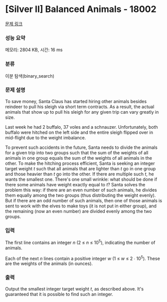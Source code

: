# [Silver II] Balanced Animals - 18002 

[문제 링크](https://www.acmicpc.net/problem/18002) 

### 성능 요약

메모리: 2804 KB, 시간: 16 ms

### 분류

이분 탐색(binary_search)

### 문제 설명

<p>To save money, Santa Claus has started hiring other animals besides reindeer to pull his sleigh via short term contracts. As a result, the actual animals that show up to pull his sleigh for any given trip can vary greatly in size.</p>

<p>Last week he had 2 buffalo, 37 voles and a schnauzer. Unfortunately, both buffalo were hitched on the left side and the entire sleigh flipped over in mid-flight due to the weight imbalance.</p>

<p>To prevent such accidents in the future, Santa needs to divide the animals for a given trip into two groups such that the sum of the weights of all animals in one group equals the sum of the weights of all animals in the other. To make the hitching process efficient, Santa is seeking an integer target weight <em>t</em> such that all animals that are lighter than <em>t</em> go in one group and those heavier than <em>t</em> go into the other. If there are multiple such <em>t</em>, he wants the smallest one. There's one small wrinkle: what should be done if there some animals have weight exactly equal to <em>t</em>? Santa solves the problem this way: if there are an even number of such animals, he divides them equally among the two groups (thus distributing the weight evenly). But if there are an odd number of such animals, then one of those animals is sent to work with the elves to make toys (it is not put in either group), and the remaining (now an even number) are divided evenly among the two groups.</p>

### 입력 

 <p>The first line contains an integer <em>n</em> (2 ≤ <em>n</em> ≤ 10<sup>5</sup>), indicating the number of animals.</p>

<p>Each of the next <em>n</em> lines contain a positive integer <em>w</em> (1 ≤ <em>w</em> ≤ 2 ∙ 10<sup>5</sup>). These are the weights of the animals (in ounces).</p>

### 출력 

 <p>Output the smallest integer target weight <em>t</em>, as described above. It's guaranteed that it is possible to find such an integer.</p>

